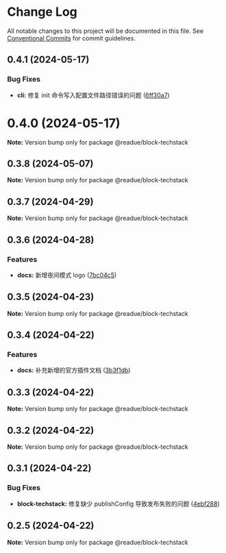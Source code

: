 # Change Log

All notable changes to this project will be documented in this file.
See [Conventional Commits](https://conventionalcommits.org) for commit guidelines.

## 0.4.1 (2024-05-17)


### Bug Fixes

* **cli:** 修复 init 命令写入配置文件路径错误的问题 ([6ff30a7](https://github.com/lexmin0412/readue/commit/6ff30a727cc2c1b3b21dcaeffdb2902a40e91238))





# 0.4.0 (2024-05-17)

**Note:** Version bump only for package @readue/block-techstack





## 0.3.8 (2024-05-07)

**Note:** Version bump only for package @readue/block-techstack





## 0.3.7 (2024-04-29)

**Note:** Version bump only for package @readue/block-techstack





## 0.3.6 (2024-04-28)


### Features

* **docs:** 新增夜间模式 logo ([7bc04c5](https://github.com/lexmin0412/readue/commit/7bc04c5b73679e343b67d735e24a1b2a158fd943))





## 0.3.5 (2024-04-23)

**Note:** Version bump only for package @readue/block-techstack





## 0.3.4 (2024-04-22)


### Features

* **docs:** 补充新增的官方插件文档 ([3b3f1db](https://github.com/lexmin0412/readue/commit/3b3f1db5ff0b20a5fe1a7d38ba67093e30b38118))





## 0.3.3 (2024-04-22)

**Note:** Version bump only for package @readue/block-techstack





## 0.3.2 (2024-04-22)

**Note:** Version bump only for package @readue/block-techstack





## 0.3.1 (2024-04-22)


### Bug Fixes

* **block-techstack:** 修复缺少 publishConfig 导致发布失败的问题 ([4ebf288](https://github.com/lexmin0412/readue/commit/4ebf2881d08f607a6833d131912ef39868b42544))





## 0.2.5 (2024-04-22)

**Note:** Version bump only for package @readue/block-techstack
